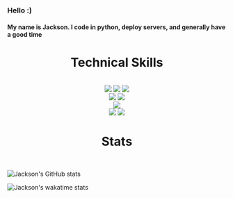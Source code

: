 ### Hello :)
#### My name is Jackson. I code in python, deploy servers, and generally have a good time

<div align='center'>
  <h1>Technical Skills</h1><br>
  <img src = "https://img.shields.io/badge/-HTML5-E34F26?style=flat&logo=html5&logoColor=white"> <img src = "https://img.shields.io/badge/-CSS3-1572B6?style=flat&logo=css3&logoColor=white"> <img src="https://img.shields.io/badge/-Bootstrap-563D7C?style=flat&logo=bootstrap&logoColor=white"> <br />
  <img src="https://img.shields.io/badge/-django-black?style=flat&logo=django"> <img src="https://img.shields.io/badge/-Flask-0d7963?style=flat&logo=flask&logoColor=white"> <br/>
  <img src="https://img.shields.io/badge/-Python%203-black?style=flat&logo=python&logoColor=white"> <br/>
  <img src="https://img.shields.io/badge/-Problem%20Solving-ffa804?style=flat"> <img src="https://img.shields.io/badge/-Database%20Management-4d008f?style=flat"> <br>
</div>

<div align='center'>
  <h1>Stats</h1><br>
</div>

![Jackson's GitHub stats](https://github-readme-stats.vercel.app/api?username=jchoyce&count_private=true&include_all_commits=true&bg_color=0D1117&text_color=F3F3F3&title_color=E1E1E1)

![Jackson's wakatime stats](https://github-readme-stats.vercel.app/api/wakatime?username=jchoyce&custom_title=Top%20Languages&bg_color=0D1117&text_color=848A90&title_color=FFFFFF)

<!-- ![Top Langs](https://github-readme-stats.vercel.app/api/top-langs/?username=jchoyce&layout=compact) -->
